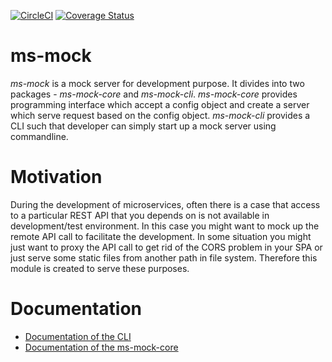 [![CircleCI](https://circleci.com/gh/mcfung/ms-mock.svg?style=svg)](https://circleci.com/gh/mcfung/ms-mock)
[![Coverage Status](https://coveralls.io/repos/github/mcfung/ms-mock/badge.svg?branch=master)](https://coveralls.io/github/mcfung/ms-mock?branch=master)

# ms-mock

_ms-mock_ is a mock server for development purpose.
It divides into two packages - _ms-mock-core_ and _ms-mock-cli_. 
_ms-mock-core_ provides programming interface which accept a config object and create a server which serve request based on the config object.
_ms-mock-cli_ provides a CLI such that developer can simply start up a mock server using commandline.

# Motivation
During the development of microservices, often there is a case that access to a particular REST API that you depends on is not available in development/test environment.
In this case you might want to mock up the remote API call to facilitate the development.
In some situation you might just want to proxy the API call to get rid of the CORS problem in your SPA or just serve some static files from another path in file system.
Therefore this module is created to serve these purposes.

# Documentation

* [Documentation of the CLI](./packages/ms-mock-cli/README.md)
* [Documentation of the ms-mock-core](./packages/ms-mock-core/README.md)